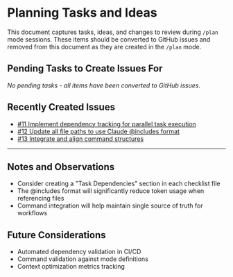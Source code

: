 # Planning Tasks and Ideas

This document captures tasks, ideas, and changes to review during `/plan` mode sessions. These items should be converted to GitHub issues and removed from this document as they are created in the `/plan` mode.

## Pending Tasks to Create Issues For

*No pending tasks - all items have been converted to GitHub issues.*

## Recently Created Issues

- [#11 Implement dependency tracking for parallel task execution](https://github.com/charleslbryant/agenticops-value-train/issues/11)
- [#12 Update all file paths to use Claude @includes format](https://github.com/charleslbryant/agenticops-value-train/issues/12)  
- [#13 Integrate and align command structures](https://github.com/charleslbryant/agenticops-value-train/issues/13)

---

## Notes and Observations

- Consider creating a "Task Dependencies" section in each checklist file
- The @includes format will significantly reduce token usage when referencing files
- Command integration will help maintain single source of truth for workflows

## Future Considerations

- Automated dependency validation in CI/CD
- Command validation against mode definitions
- Context optimization metrics tracking